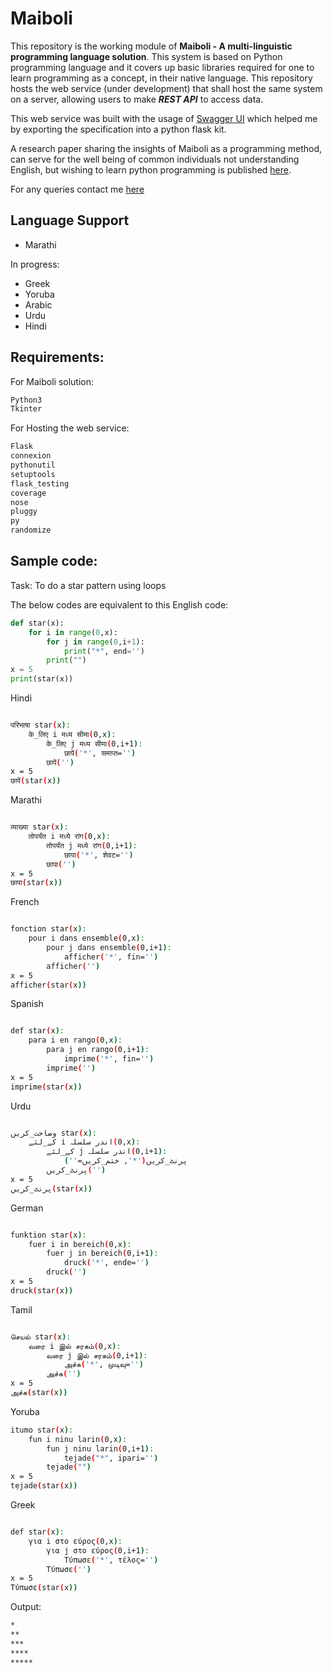# Maiboli

This repository is the working module of **Maiboli - A multi-linguistic programming language solution**. 
This system is based on Python programming language and it covers up basic libraries required for one to learn programming as a concept, in their native language. This repository hosts the web service (under development) that shall host the same system on a server, allowing users to make ***REST API*** to access data.

This web service was built with the usage of [Swagger UI](https://editor.swagger.io/) which helped me by exporting the specification into a python flask kit.

A research paper sharing the insights of Maiboli as a programming method, can serve for the well being of common individuals not understanding English, but wishing to learn python programming is published [here](https://ieeexplore.ieee.org/document/8973043).

For any queries contact me [here](mailto:nimish.mailbox@gmail.com)
## Language Support

- Marathi

In progress:
- Greek
- Yoruba
- Arabic
- Urdu
- Hindi


## Requirements:

For Maiboli solution:
```bash
Python3
Tkinter
```
For Hosting the web service:
```bash
Flask
connexion
pythonutil
setuptools
flask_testing
coverage
nose
pluggy
py
randomize
```

## Sample code:
Task: To do a star pattern using loops

The below codes are equivalent to this English code:
```python
def star(x):
    for i in range(0,x):
        for j in range(0,i+1):
            print("*", end='')
        print("")
x = 5
print(star(x))
```

Hindi
```bash

परिभाषा star(x):
    के_लिए i मध्य सीमा(0,x):
        के_लिए j मध्य सीमा(0,i+1):
            छापें('*', समाप्त='')
        छापें('')
x = 5
छापें(star(x))

```

Marathi
```bash

व्याख्या star(x):
    तोपर्यंत i मध्ये रांग(0,x):
        तोपर्यंत j मध्ये रांग(0,i+1):
            छापा('*', शेवट='')
        छापा('')
x = 5
छापा(star(x))

```

French
```bash

fonction star(x):
    pour i dans ensemble(0,x):
        pour j dans ensemble(0,i+1):
            afficher('*', fin='')
        afficher('')
x = 5
afficher(star(x))

```

Spanish
```bash

def star(x):
    para i en rango(0,x):
        para j en rango(0,i+1):
            imprime('*', fin='')
        imprime('')
x = 5
imprime(star(x))

```

Urdu
```bash

وضاحت_کریں star(x):
    کے_لئے i اندر سلسلہ(0,x):
        کے_لئے j اندر سلسلہ(0,i+1):
            پرنٹ_کریں('*', ختم_کریں='')
        پرنٹ_کریں('')
x = 5
پرنٹ_کریں(star(x))

```

German
```bash

funktion star(x):
    fuer i in bereich(0,x):
        fuer j in bereich(0,i+1):
            druck('*', ende='')
        druck('')
x = 5
druck(star(x))

```

Tamil
```bash

செயல் star(x):
    வரை i இல் சரகம்(0,x):
        வரை j இல் சரகம்(0,i+1):
            அச்சு('*', முடிவு='')
        அச்சு('')
x = 5
அச்சு(star(x))

```

Yoruba
```bash
itumo star(x):
    fun i ninu larin(0,x):
        fun j ninu larin(0,i+1):
            tẹjade("*", ipari='')
        tẹjade("")
x = 5
tẹjade(star(x))
```

Greek
```bash

def star(x):
    για i στο εύρος(0,x):
        για j στο εύρος(0,i+1):
            Τύπωσε('*', τέλος='')
        Τύπωσε('')
x = 5
Τύπωσε(star(x))
```

Output:
```bash
*
**
***
****
*****
```